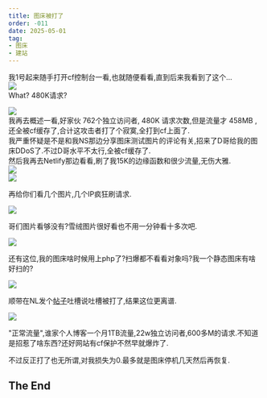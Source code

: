 ```yaml
---
title: 图床被打了
order: -011
date: 2025-05-01
tag:
- 图床
- 建站
---
```


我1号起来随手打开cf控制台一看,也就随便看看,直到后来我看到了这个...  
![](https://img.yyyyt.top/docs/articles/daily/2025/05/01/1/security-analytics.jpg)  
What? 480K请求?  

![](https://img.yyyyt.top/docs/articles/daily/2025/05/01/1/overview.png)  
我再去概述一看,好家伙 762个独立访问者, 480K 请求次数,但是流量才 458MB ,还全被cf缓存了,合计这攻击者打了个寂寞,全打到cf上面了.  
我严重怀疑是不是和我NS那边分享图床测试图片的评论有关,招来了D哥给我的图床DDoS了.不过D哥水平不太行,全被cf缓存了.  
然后我再去Netlify那边看看,刷了我15K的边缘函数和很少流量,无伤大雅.  
![](https://img.yyyyt.top/docs/articles/daily/2025/05/01/1/netlify-bandwidth.png)  
![](https://img.yyyyt.top/docs/articles/daily/2025/05/01/1/netlify-serverless-functions.png)  

再给你们看几个图片,几个IP疯狂刷请求.  

![](https://img.yyyyt.top/docs/articles/daily/2025/05/01/1/origin-ip-many-requests.png)  

哥们图片看够没有?雪绒图片很好看也不用一分钟看十多次吧.  

![](https://img.yyyyt.top/docs/articles/daily/2025/05/01/1/185-many-requests.png)  

还有这位,我的图床啥时候用上php了?扫爆都不看看对象吗?我一个静态图床有啥好扫的?  

![](https://img.yyyyt.top/docs/articles/daily/2025/05/01/1/scan.png)  

顺带在NL发个[帖子](https://www.nodeloc.com/d/29960)吐槽说吐槽被打了,结果这位更离谱.  

![](https://img.yyyyt.top/docs/articles/daily/2025/05/01/1/guguan-us-kg.png)  

"正常流量",谁家个人博客一个月1TB流量,22w独立访问者,600多M的请求.不知道是招惹了啥东西?还好网站有cf保护不然早就爆炸了.  

不过反正打了也无所谓,对我损失为0.最多就是图床停机几天然后再恢复.  

## The End